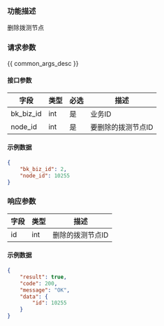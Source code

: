 ### 功能描述

删除拨测节点

### 请求参数

{{ common_args_desc }}

#### 接口参数

| 字段             | 类型    | 必选 | 描述                                |
|----------------|-------|-----|-----------------------------------|
| bk_biz_id      | int   | 是  | 业务ID                              |
| node_id        | int   | 是  | 要删除的拨测节点ID                              |

#### 示例数据

```json
{
    "bk_biz_id": 2,
    "node_id": 10255
}
```

### 响应参数

| 字段         | 类型  | 描述 |
|:-----------|-----|----|
| id         | int   | 删除的拨测节点ID |

#### 示例数据
```json
{
    "result": true,
    "code": 200,
    "message": "OK",
    "data": {
        "id": 10255
    }
}
```